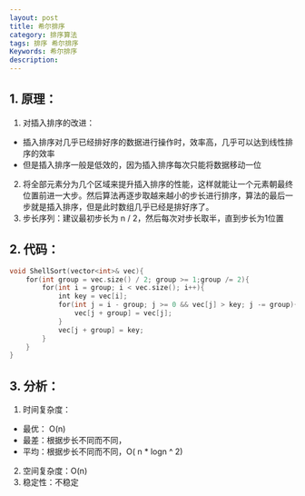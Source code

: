 ```yaml
---
layout: post
title: 希尔排序
category: 排序算法
tags: 排序 希尔排序
Keywords: 希尔排序
description:
---
```

## 1. 原理：
1. 对插入排序的改进：
* 插入排序对几乎已经排好序的数据进行操作时，效率高，几乎可以达到线性排序的效率
* 但是插入排序一般是低效的，因为插入排序每次只能将数据移动一位
2. 将全部元素分为几个区域来提升插入排序的性能，这样就能让一个元素朝最终位置前进一大步。然后算法再逐步取越来越小的步长进行排序，算法的最后一步就是插入排序，但是此时数组几乎已经是排好序了。
3. 步长序列：建议最初步长为 n / 2，然后每次对步长取半，直到步长为1位置
## 2. 代码：
``` c++
void ShellSort(vector<int>& vec){
    for(int group = vec.size() / 2; group >= 1;group /= 2){
        for(int i = group; i < vec.size(); i++){
            int key = vec[i];
            for(int j = i - group; j >= 0 && vec[j] > key; j -= group){
                vec[j + group] = vec[j];
            }
            vec[j + group] = key;
        }
    }
}
```
## 3. 分析：
1. 时间复杂度：
* 最优： O(n)
* 最差：根据步长不同而不同，
* 平均：根据步长不同而不同，O( n * logn ^ 2)
2. 空间复杂度：O(n)
3. 稳定性：不稳定
